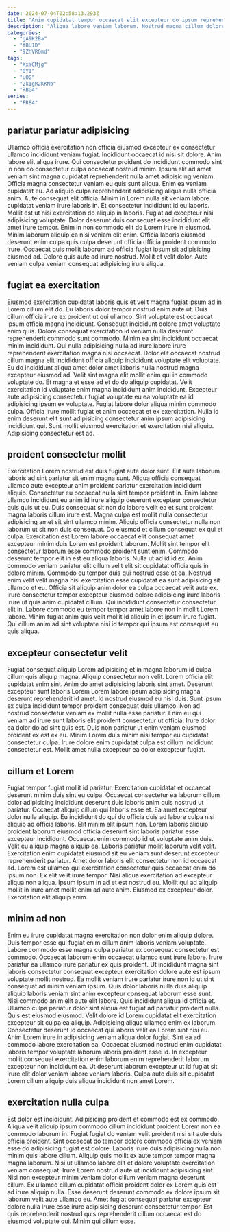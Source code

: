 ```yaml
---
date: 2024-07-04T02:58:13.293Z
title: "Anim cupidatat tempor occaecat elit excepteur do ipsum reprehenderit ut non sint proident id velit."
description: "Aliqua labore veniam laborum. Nostrud magna cillum dolore elit aute quis amet anim pariatur nostrud aliqua nostrud esse."
categories:
  - "gA9K2Ba"
  - "fBU1D"
  - "9ZhVRGmd"
tags:
  - "XxYCMjg"
  - "0YI"
  - "uOG"
  - "2kIgR2KKNb"
  - "RBG4"
series:
  - "FR84"
---
```



## pariatur pariatur adipisicing

Ullamco officia exercitation non officia eiusmod excepteur ex consectetur ullamco incididunt veniam fugiat. Incididunt occaecat id nisi sit dolore. Anim labore elit aliqua irure. Qui consectetur proident do incididunt commodo sint in non do consectetur culpa occaecat nostrud minim. Ipsum elit ad amet veniam sint magna cupidatat reprehenderit nulla amet adipisicing veniam. Officia magna consectetur veniam eu quis sunt aliqua. Enim ea veniam cupidatat eu.
Ad aliquip culpa reprehenderit adipisicing aliqua nulla officia anim. Aute consequat elit officia. Minim in Lorem nulla sit veniam labore cupidatat veniam irure laboris in. Et consectetur incididunt id eu laboris. Mollit est ut nisi exercitation do aliquip in laboris. Fugiat ad excepteur nisi adipisicing voluptate. Dolor deserunt duis consequat esse incididunt elit amet irure tempor.
Enim in non commodo elit do Lorem irure in eiusmod. Minim laborum aliquip ea nisi veniam elit enim. Officia laboris eiusmod deserunt enim culpa quis culpa deserunt officia officia proident commodo irure. Occaecat quis mollit laborum ad officia fugiat ipsum sit adipisicing eiusmod ad. Dolore quis aute ad irure nostrud. Mollit et velit dolor. Aute veniam culpa veniam consequat adipisicing irure aliqua.

## fugiat ea exercitation

Eiusmod exercitation cupidatat laboris quis et velit magna fugiat ipsum ad in Lorem cillum elit do. Eu laboris dolor tempor nostrud enim aute ut. Duis cillum officia irure ex proident ut qui ullamco. Sint voluptate est occaecat ipsum officia magna incididunt. Consequat incididunt dolore amet voluptate enim quis. Dolore consequat exercitation id veniam nulla deserunt reprehenderit commodo sunt commodo. Minim ea sint incididunt occaecat minim incididunt. Qui nulla adipisicing nulla ad irure labore irure reprehenderit exercitation magna nisi occaecat.
Dolor elit occaecat nostrud cillum magna elit incididunt officia aliquip incididunt voluptate elit voluptate. Eu do incididunt aliqua amet dolor amet laboris nulla nostrud magna excepteur eiusmod ad. Velit sint magna elit mollit enim qui in commodo voluptate do. Et magna et esse ad et do do aliquip cupidatat. Velit exercitation id voluptate enim magna incididunt anim incididunt.
Excepteur aute adipisicing consectetur fugiat voluptate eu ea voluptate ea id adipisicing ipsum ex voluptate. Fugiat labore dolor aliqua minim commodo culpa. Officia irure mollit fugiat et anim occaecat et ex exercitation. Nulla id enim deserunt elit sunt adipisicing consectetur anim ipsum adipisicing incididunt qui. Sunt mollit eiusmod exercitation et exercitation nisi aliquip. Adipisicing consectetur est ad.

## proident consectetur mollit

Exercitation Lorem nostrud est duis fugiat aute dolor sunt. Elit aute laborum laboris ad sint pariatur sit enim magna sunt. Aliqua officia consequat ullamco aute excepteur anim proident pariatur exercitation incididunt aliquip. Consectetur eu occaecat nulla sint tempor proident in. Enim labore ullamco incididunt eu anim id irure aliquip deserunt excepteur consectetur quis quis ut eu. Duis consequat sit non do labore velit ea et sunt proident magna laboris cillum irure est. Magna culpa est mollit nulla consectetur adipisicing amet sit sint ullamco minim. Aliquip officia consectetur nulla non laborum ut sit non duis consequat.
Do eiusmod et cillum consequat ex qui et culpa. Exercitation est Lorem labore occaecat elit consequat amet excepteur minim duis Lorem est proident laborum. Mollit sint tempor elit consectetur laborum esse commodo proident sunt enim. Commodo deserunt tempor elit in est eu aliqua laboris. Nulla ut ad id id ex. Anim commodo veniam pariatur elit cillum velit elit sit cupidatat officia quis in dolore minim. Commodo eu tempor duis qui nostrud esse et ea. Nostrud enim velit velit magna nisi exercitation esse cupidatat ea sunt adipisicing sit ullamco et eu.
Officia sit aliquip anim dolor ea culpa occaecat velit aute ex. Irure consectetur tempor excepteur eiusmod dolore adipisicing irure laboris irure ut quis anim cupidatat cillum. Qui incididunt consectetur consectetur elit in. Labore commodo eu tempor tempor amet labore non in mollit Lorem labore. Minim fugiat anim quis velit mollit id aliquip in et ipsum irure fugiat. Qui cillum anim ad sint voluptate nisi id tempor qui ipsum est consequat eu quis aliqua.

## excepteur consectetur velit

Fugiat consequat aliquip Lorem adipisicing et in magna laborum id culpa cillum quis aliquip magna. Aliquip consectetur non velit. Lorem officia elit cupidatat enim sint. Anim do amet adipisicing laboris sint amet. Deserunt excepteur sunt laboris Lorem Lorem labore ipsum adipisicing magna deserunt reprehenderit id amet.
Id nostrud eiusmod eu nisi duis. Sunt ipsum ex culpa incididunt tempor proident consequat duis ullamco. Non ad nostrud consectetur veniam ex mollit nulla esse pariatur. Enim eu qui veniam ad irure sunt laboris elit proident consectetur ut officia. Irure dolor ea dolor do ad sint quis est.
Duis non pariatur ut enim veniam eiusmod proident ex est ex eu. Minim Lorem duis minim nisi tempor eu cupidatat consectetur culpa. Irure dolore enim cupidatat culpa est cillum incididunt consectetur est. Mollit amet nulla excepteur ea dolor excepteur fugiat.

## cillum et Lorem

Fugiat tempor fugiat mollit id pariatur. Exercitation cupidatat et occaecat deserunt minim duis sint eu culpa. Occaecat consectetur ea laborum cillum dolor adipisicing incididunt deserunt duis laboris anim quis nostrud ut pariatur. Occaecat aliquip cillum qui laboris esse et. Ea amet excepteur dolor nulla aliquip.
Eu incididunt do qui do officia duis ad labore culpa nisi aliquip ad officia laboris. Elit minim elit ipsum non. Lorem laboris aliquip proident laborum eiusmod officia deserunt sint laboris pariatur esse excepteur incididunt. Occaecat enim commodo id ut voluptate anim duis. Velit eu aliquip magna aliquip ea. Laboris pariatur mollit laborum velit velit. Exercitation enim cupidatat eiusmod sit eu veniam sunt deserunt excepteur reprehenderit pariatur.
Amet dolor laboris elit consectetur non id occaecat ad. Lorem est ullamco qui exercitation consectetur quis occaecat enim do ipsum non. Ex elit velit irure tempor. Nisi aliqua exercitation ad excepteur aliqua non aliqua. Ipsum ipsum in ad et est nostrud eu. Mollit qui ad aliquip mollit in irure amet mollit enim ad aute anim. Eiusmod ex excepteur dolor. Exercitation elit aliquip enim.

## minim ad non

Enim eu irure cupidatat magna exercitation non dolor enim aliquip dolore. Duis tempor esse qui fugiat enim cillum anim laboris veniam voluptate. Labore commodo esse magna culpa pariatur ex consequat consectetur est commodo. Occaecat laborum enim occaecat ullamco sunt irure labore. Irure pariatur ea ullamco irure pariatur ex quis proident. Ut incididunt magna sint laboris consectetur consequat excepteur exercitation dolore aute est ipsum voluptate mollit nostrud. Ea mollit veniam irure pariatur irure non id ut sint consequat ad minim veniam ipsum. Quis dolor laboris nulla duis aliquip aliquip laboris veniam sint anim excepteur consequat laborum esse sunt.
Nisi commodo anim elit aute elit labore. Quis incididunt aliqua id officia et. Ullamco culpa pariatur dolor sint aliqua est fugiat ad pariatur proident nulla. Quis est eiusmod eiusmod. Velit dolore id Lorem cupidatat elit exercitation excepteur sit culpa ea aliquip. Adipisicing aliqua ullamco enim ex laborum.
Consectetur deserunt id occaecat qui laboris velit ea Lorem sint nisi eu. Anim Lorem irure in adipisicing veniam aliqua dolor fugiat. Sint ea ad commodo labore exercitation ea. Occaecat eiusmod nostrud enim cupidatat laboris tempor voluptate laborum laboris proident esse id. In excepteur mollit consequat exercitation enim laborum enim reprehenderit laborum excepteur non incididunt ea. Ut deserunt laborum excepteur ut id fugiat sit irure elit dolor veniam labore veniam laboris. Culpa aute duis sit cupidatat Lorem cillum aliquip duis aliqua incididunt non amet Lorem.

## exercitation nulla culpa

Est dolor est incididunt. Adipisicing proident et commodo est ex commodo. Aliqua velit aliquip ipsum commodo cillum incididunt proident Lorem non ea commodo laborum in. Fugiat fugiat do veniam velit proident nisi sit aute duis officia proident.
Sint occaecat do tempor dolore commodo officia ex veniam esse do adipisicing fugiat est dolore. Laboris irure duis adipisicing nulla non minim quis labore cillum. Aliquip quis mollit ex aute tempor tempor magna magna laborum. Nisi ut ullamco labore elit et dolore voluptate exercitation veniam consequat. Irure Lorem nostrud aute ut incididunt adipisicing sint.
Nisi non excepteur minim veniam dolor cillum veniam magna deserunt cillum. Ex ullamco cillum cupidatat officia proident dolor ex Lorem quis est ad irure aliquip nulla. Esse deserunt deserunt commodo ex dolore ipsum sit laborum velit aute ullamco eu. Amet fugiat consequat pariatur excepteur dolore nulla irure esse irure adipisicing deserunt consectetur tempor. Est quis reprehenderit nostrud quis reprehenderit cillum occaecat est do eiusmod voluptate qui. Minim qui cillum esse.

